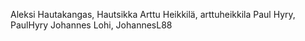 Aleksi Hautakangas, Hautsikka
Arttu Heikkilä, arttuheikkila
Paul Hyry, PaulHyry
Johannes Lohi, JohannesL88
